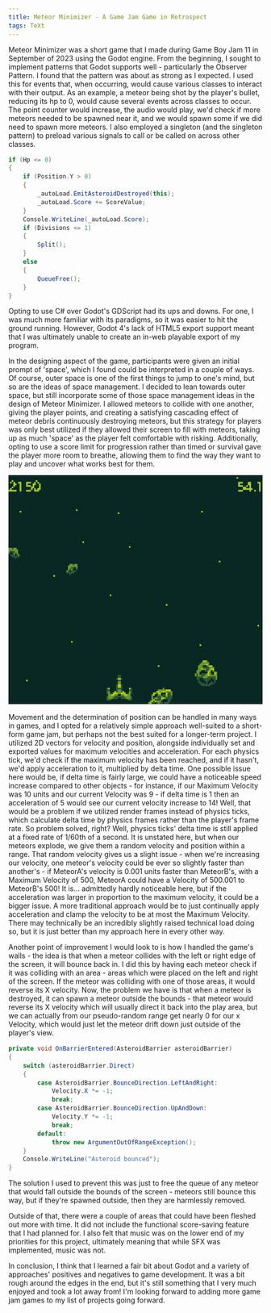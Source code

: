 ```yaml
---
title: Meteor Minimizer - A Game Jam Game in Retrospect
tags: TeXt
---
```


Meteor Minimizer was a short game that I made during Game Boy Jam 11 in September of 2023 using the Godot engine.
From the beginning, I sought to implement patterns that Godot supports well - particularly the Observer Pattern.
I found that the pattern was about as strong as I expected. I used this for events that, when occurring, would cause various classes to interact with their output. As an example, a meteor being shot by the player's bullet, reducing its hp to 0, would cause several events across classes to occur. The point counter would increase, the audio would play, we'd check if more meteors needed to be spawned near it, and we would spawn some if we did need to spawn more meteors. I also employed a singleton (and the singleton pattern) to preload various signals to call or be called on across other classes.

```cs
if (Hp <= 0)
{
    if (Position.Y > 0)
    {
        _autoLoad.EmitAsteroidDestroyed(this);
        _autoLoad.Score += ScoreValue;
    }
    Console.WriteLine(_autoLoad.Score);
    if (Divisions <= 1)
    {
        Split();
    }
    else
    {
        QueueFree();
    }
}
```

Opting to use C# over Godot's GDScript had its ups and downs. For one, I was much more familiar with its paradigms, so it was easier to hit the ground running. However, Godot 4's lack of HTML5 export support meant that I was ultimately unable to create an in-web playable export of my program.

In the designing aspect of the game, participants were given an initial prompt of 'space', which I found could be interpreted in a couple of ways. Of course, outer space is one of the first things to jump to one's mind, but so are the ideas of space management. I decided to lean towards outer space, but still incorporate some of those space management ideas in the design of Meteor Minimizer. I allowed meteors to collide with one another, giving the player points, and creating a satisfying cascading effect of meteor debris continuously destroying meteors, but this strategy for players was only best utilized if they allowed their screen to fill with meteors, taking up as much 'space' as the player felt comfortable with risking. Additionally, opting to use a score limit for progression rather than timed or survival gave the player more room to breathe, allowing them to find the way they want to play and uncover what works best for them.

![Test Stuff](/MeteorMinimizerDemoImage.png)

Movement and the determination of position can be handled in many ways in games, and I opted for a relatively simple approach well-suited to a short-form game jam, but perhaps not the best suited for a longer-term project. I utilized 2D vectors for velocity and position, alongside individually set and exported values for maximum velocities and acceleration. For each physics tick, we'd check if the maximum velocity has been reached, and if it hasn't, we'd apply acceleration to it, multiplied by delta time. One possible issue here would be, if delta time is fairly large, we could have a noticeable speed increase compared to other objects - for instance, if our Maximum Velocity was 10 units and our current Velocity was 9 - if delta time is 1 then an acceleration of 5 would see our current velocity increase to 14! Well, that would be a problem if we utilized render frames instead of physics ticks, which calculate delta time by physics frames rather than the player's frame rate. So problem solved, right? Well, physics ticks' delta time is still applied at a fixed rate of 1/60th of a second. It is unstated here, but when our meteors explode, we give them a random velocity and position within a range. That random velocity gives us a slight issue - when we're increasing our velocity, one meteor's velocity could be ever so slightly faster than another's - if MeteorA's velocity is 0.001 units faster than MeteorB's, with a Maximum Velocity of 500, MeteorA could have a Velocity of 500.001 to MeteorB's 500! It is... admittedly hardly noticeable here, but if the acceleration was larger in proportion to the maximum velocity, it could be a bigger issue. A more traditional approach would be to just continually apply acceleration and clamp the velocity to be at most the Maximum Velocity. There may technically be an incredibly slightly raised technical load doing so, but it is just better than my approach here in every other way.

Another point of improvement I would look to is how I handled the game's walls - the idea is that when a meteor collides with the left or right edge of the screen, it will bounce back in. I did this by having each meteor check if it was colliding with an area - areas which were placed on the left and right of the screen. If the meteor was colliding with one of those areas, it would reverse its X velocity. Now, the problem we have is that when a meteor is destroyed, it can spawn a meteor outside the bounds - that meteor would reverse its X velocity which will usually direct it back into the play area, but we can actually from our pseudo-random range get nearly 0 for our x Velocity, which would just let the meteor drift down just outside of the player's view.

```cs
private void OnBarrierEntered(AsteroidBarrier asteroidBarrier)
{
    switch (asteroidBarrier.Direct)
    {
        case AsteroidBarrier.BounceDirection.LeftAndRight:
            Velocity.X *= -1;
            break;
        case AsteroidBarrier.BounceDirection.UpAndDown:
            Velocity.Y *= -1;
            break;
        default:
            throw new ArgumentOutOfRangeException();
    }
    Console.WriteLine("Asteroid bounced");
}
```

The solution I used to prevent this was just to free the queue of any meteor that would fall outside the bounds of the screen - meteors still bounce this way, but if they're spawned outside, then they are harmlessly removed.

Outside of that, there were a couple of areas that could have been fleshed out more with time. It did not include the functional score-saving feature that I had planned for. I also felt that music was on the lower end of my priorities for this project, ultimately meaning that while SFX was implemented, music was not.

In conclusion, I think that I learned a fair bit about Godot and a variety of approaches' positives and negatives to game development. It was a bit rough around the edges in the end, but it's still something that I very much enjoyed and took a lot away from! I'm looking forward to adding more game jam games to my list of projects going forward.
